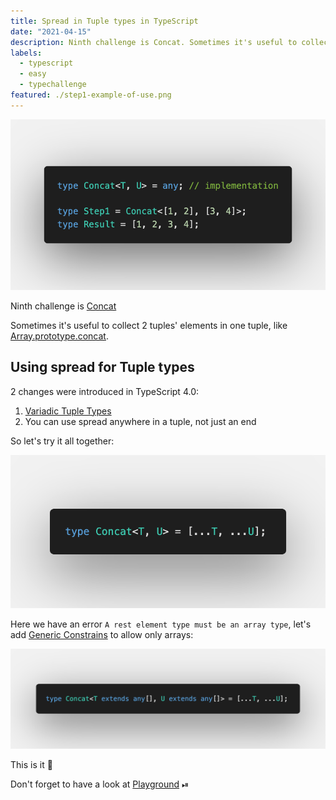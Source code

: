 ```yaml
---
title: Spread in Tuple types in TypeScript
date: "2021-04-15"
description: Ninth challenge is Concat. Sometimes it's useful to collect 2 tuples' elements in one tuple, like Array.prototype.concat.
labels:
  - typescript
  - easy
  - typechallenge
featured: ./step1-example-of-use.png
---
```


![Example of Concat use](./step1-example-of-use.png)

Ninth challenge is [Concat](https://github.com/type-challenges/type-challenges/blob/master/questions/533-easy-concat/README.md)

Sometimes it's useful to collect 2 tuples' elements in one tuple, like [Array.prototype.concat](https://developer.mozilla.org/en-US/docs/Web/JavaScript/Reference/Global_Objects/Array/concat).

## Using spread for Tuple types

2 changes were introduced in TypeScript 4.0:

1. [Variadic Tuple Types](https://www.typescriptlang.org/docs/handbook/release-notes/typescript-4-0.html#variadic-tuple-types)
2. You can use spread anywhere in a tuple, not just an end

So let's try it all together:

![Concat solution, v1](./step2-solution-v1.png)

Here we have an error `A rest element type must be an array type`, let's add [Generic Constrains](https://www.typescriptlang.org/docs/handbook/2/generics.html#generic-constraints) to allow only arrays:

![Concat final solution](./step2-final-solution.png)

This is it 🚀

Don't forget to have a look at [Playground](https://www.typescriptlang.org/play?#code/PQKgUABBCsDMsQLQQMIHsB2BjAhgF0iUWJMICMBPCAQQwBMAnAUyoGkGcBnNAN04GsqACgACZZrAAM-DgDYAnFk4BKCAGImXKmpwMOFQoTXGIARQCuTTngCWmQ1ACSAWwAOAGybOmGPBDwAFkwQAFI4PDgAylgMNq5+AAbUejgUAHRYmLh4CRAAZubYtpgQNhj+Qf4UrsGcFNZeaTRVNf44-FYVwXgA7mgQugDm5t6+nE0AKpVo5niusxCcATPudBBkwTgQGEw9AylUgfil2O7mdJ1l83icJxDueAwQaAwXDA4QAGIvEEwAHjg3J4PglQTdCHhqsEAEpWcwPCAAXlQWXwAB4ANoARgAugAaCAYgBMOIAfBBgMBfn8alg8Ew1nh+htCViCSTCKCEh9yQA1Gy7Z7lADiNjwAAlzGQAFwQAJ4OacaWUm5YAJpABW4xeg2AcFgYBAwDAJtAEAA+pardarRAAJozJ7oC4QcVMZgWm1e80QI0myGtdDYdETan0+i3HAYCgY-EQACqYZ8dEj0dj5ORGLS2YmBOzaXjOIA3CawGbvV6IBMrH4UFxOhWbb7jTY3C8-ABvCAAUQAjuYcO4Cd2aUw6RAAL75BhoZwQADkIgDTEQasHngwgyswFmNncnHn-qhEFwnE6mcII9peDRfYH7jRQeymLj6YJ6dJeMvo7pt-7g8fVEb1jd9cU-VkyU-b9rz-e9AODYC2QgEl31gAkABYyVA9kCTQiBMNJKCoCvMcbzvACn3RDF5yxeccIXWB51fPJBzPAkyDQNBPCjAl53QpjwOo2j6PnRiCRY-cmHYzjuIwXj+Mgr8cVLMsQE9RtLS+cwGECd0IEielXFuDTbT9UBCHJSIAl0YIKEdRYuN3TAlTlBUjOVYBVXVLU0h1PV4GAKNOB6d0LIgflBW4M5igwFz5UVDyvM1bUGF1fVgCipzYrCgBZF5ghQaz3A3Lc4rcpUVU4NVkt81LDWNMAgA) ⏯
